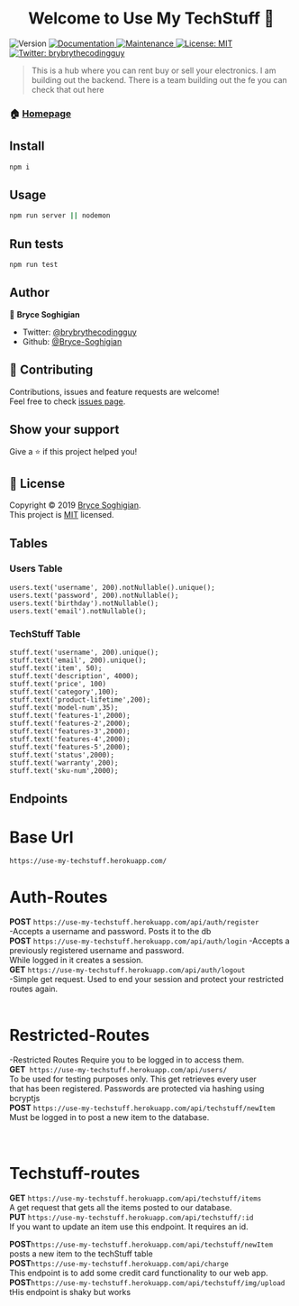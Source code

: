 <h1 align="center">Welcome to Use My TechStuff 👋</h1>
<p>
  <img alt="Version" src="https://img.shields.io/badge/version-1.0.0-blue.svg?cacheSeconds=2592000" />
  <a href="https://github.com/BW-UseMyTechStuff/UseMyTechStuff-BE#readme">
    <img alt="Documentation" src="https://img.shields.io/badge/documentation-yes-brightgreen.svg" target="_blank" />
  </a>
  <a href="https://github.com/BW-UseMyTechStuff/UseMyTechStuff-BE/graphs/commit-activity">
    <img alt="Maintenance" src="https://img.shields.io/badge/Maintained%3F-yes-green.svg" target="_blank" />
  </a>
  <a href="https://github.com/BW-UseMyTechStuff/UseMyTechStuff-BE/blob/master/LICENSE">
    <img alt="License: MIT" src="https://img.shields.io/badge/License-MIT-yellow.svg" target="_blank" />
  </a>
  <a href="https://twitter.com/brybrythecodingguy">
    <img alt="Twitter: brybrythecodingguy" src="https://img.shields.io/twitter/follow/brybrythecodingguy.svg?style=social" target="_blank" />
  </a>
</p>

> This is a hub where you can rent buy or sell your electronics. I am building out the backend. There is a team building out the fe you can check that out here

### 🏠 [Homepage](https://github.com/BW-UseMyTechStuff/UseMyTechStuff-BE#readme)

## Install

```sh
npm i
```

## Usage

```sh
npm run server || nodemon
```

## Run tests

```sh
npm run test
```

## Author

👤 **Bryce Soghigian**

* Twitter: [@brybrythecodingguy](https://twitter.com/brybrythecodingguy)
* Github: [@Bryce-Soghigian](https://github.com/Bryce-Soghigian)

## 🤝 Contributing

Contributions, issues and feature requests are welcome!<br />Feel free to check [issues page](https://github.com/BW-UseMyTechStuff/UseMyTechStuff-BE/issues).

## Show your support

Give a ⭐️ if this project helped you!

## 📝 License

Copyright © 2019 [Bryce Soghigian](https://github.com/Bryce-Soghigian).<br />
This project is [MIT](https://github.com/BW-UseMyTechStuff/UseMyTechStuff-BE/blob/master/LICENSE) licensed.
## Tables 
### Users Table
`users.text('username', 200).notNullable().unique();`</br>
`users.text('password', 200).notNullable();`</br>
`users.text('birthday').notNullable();`</br>
`users.text('email').notNullable();`</br>
### TechStuff Table</br>
`stuff.text('username', 200).unique();`</br>
`stuff.text('email', 200).unique();`</br>
`stuff.text('item', 50);`</br>
`stuff.text('description', 4000);`</br>
`stuff.text('price', 100)`</br>
`stuff.text('category',100);`</br>
`stuff.text('product-lifetime',200);`</br>
`stuff.text('model-num',35);`</br>
`stuff.text('features-1',2000);`</br>
`stuff.text('features-2',2000);`</br>
`stuff.text('features-3',2000);`</br>
`stuff.text('features-4',2000);`</br>
`stuff.text('features-5',2000);`</br>
`stuff.text('status',2000);`</br>
`stuff.text('warranty',200);`</br>
`stuff.text('sku-num',2000);`</br>
## Endpoints
# Base Url</br>
`https://use-my-techstuff.herokuapp.com/`</br>


# Auth-Routes</br>
**POST** `https://use-my-techstuff.herokuapp.com/api/auth/register`</br>
-Accepts a username and password. Posts it to the db</br>
**POST** `https://use-my-techstuff.herokuapp.com/api/auth/login`
-Accepts a previously registered username and password. </br>While logged in it creates a session.</br>
**GET** `https://use-my-techstuff.herokuapp.com/api/auth/logout`</br>
-Simple get request. Used to end your session and protect your restricted routes again.</br>
</br>

# Restricted-Routes</br>
-Restricted Routes Require you to be logged in to access them.</br>
**GET**` https://use-my-techstuff.herokuapp.com/api/users/`</br>
To be used for testing purposes only. This get retrieves every user</br> that has been registered. Passwords are protected via hashing using bcryptjs</br>
**POST** `https://use-my-techstuff.herokuapp.com/api/techstuff/newItem`</br>
Must be logged in to post a new item to the database.</br>
</br>
</br>
# Techstuff-routes</br>
**GET** `https://use-my-techstuff.herokuapp.com/api/techstuff/items`</br>
A get request that gets all the items posted to our database.</br>
**PUT** `https://use-my-techstuff.herokuapp.com/api/techstuff/:id`</br>
If you want to update an item use this endpoint. It requires an id.</br>

**POST**`https://use-my-techstuff.herokuapp.com/api/techstuff/newItem`</br>
posts a new item to the techStuff table </br>
**POST**`https://use-my-techstuff.herokuapp.com/api/charge`</br>
This endpoint is to add some credit card functionality to our web app. </br>
**POST**`https://use-my-techstuff.herokuapp.com/api/techstuff/img/upload`</br>
tHis endpoint is shaky but works</br>

